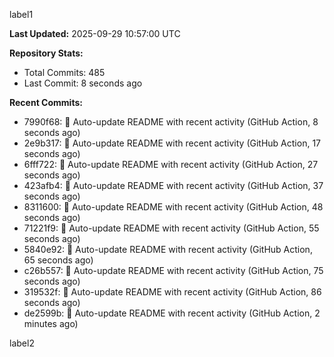 
label1 
<!-- ACTIVITY_START -->
**Last Updated:** 2025-09-29 10:57:00 UTC

**Repository Stats:**
- Total Commits: 485
- Last Commit: 8 seconds ago

**Recent Commits:**
- 7990f68: 🤖 Auto-update README with recent activity (GitHub Action, 8 seconds ago)
- 2e9b317: 🤖 Auto-update README with recent activity (GitHub Action, 17 seconds ago)
- 6fff722: 🤖 Auto-update README with recent activity (GitHub Action, 27 seconds ago)
- 423afb4: 🤖 Auto-update README with recent activity (GitHub Action, 37 seconds ago)
- 8311600: 🤖 Auto-update README with recent activity (GitHub Action, 48 seconds ago)
- 71221f9: 🤖 Auto-update README with recent activity (GitHub Action, 55 seconds ago)
- 5840e92: 🤖 Auto-update README with recent activity (GitHub Action, 65 seconds ago)
- c26b557: 🤖 Auto-update README with recent activity (GitHub Action, 75 seconds ago)
- 319532f: 🤖 Auto-update README with recent activity (GitHub Action, 86 seconds ago)
- de2599b: 🤖 Auto-update README with recent activity (GitHub Action, 2 minutes ago)
<!-- ACTIVITY_END -->

label2
